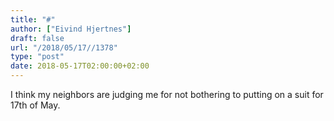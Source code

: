 ```yaml
---
title: "#"
author: ["Eivind Hjertnes"]
draft: false
url: "/2018/05/17//1378"
type: "post"
date: 2018-05-17T02:00:00+02:00
---
```


I think my neighbors are judging me for not bothering to putting on a
suit for 17th of May.
